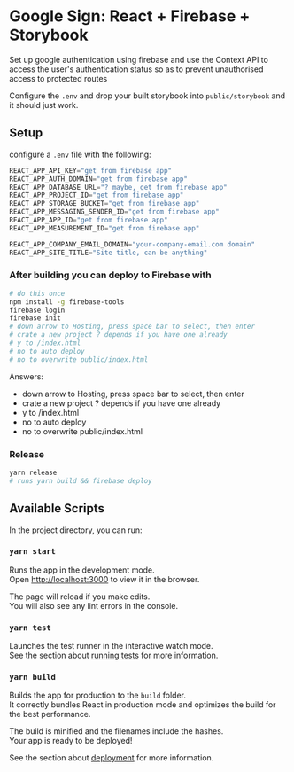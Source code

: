 # Google Sign: React + Firebase + Storybook
Set up google authentication using firebase and use the Context API to access the user's authentication status so as to prevent unauthorised access to protected routes

Configure the `.env` and drop your built storybook into `public/storybook` and it should just work.

## Setup

configure a `.env` file with the following:

```js
REACT_APP_API_KEY="get from firebase app"
REACT_APP_AUTH_DOMAIN="get from firebase app"
REACT_APP_DATABASE_URL="? maybe, get from firebase app"
REACT_APP_PROJECT_ID="get from firebase app"
REACT_APP_STORAGE_BUCKET="get from firebase app"
REACT_APP_MESSAGING_SENDER_ID="get from firebase app"
REACT_APP_APP_ID="get from firebase app"
REACT_APP_MEASUREMENT_ID="get from firebase app"

REACT_APP_COMPANY_EMAIL_DOMAIN="your-company-email.com domain"
REACT_APP_SITE_TITLE="Site title, can be anything"
```

### After building you can deploy to Firebase with

```bash
# do this once
npm install -g firebase-tools
firebase login
firebase init
# down arrow to Hosting, press space bar to select, then enter
# crate a new project ? depends if you have one already
# y to /index.html
# no to auto deploy
# no to overwrite public/index.html
```

Answers:

- down arrow to Hosting, press space bar to select, then enter
- crate a new project ? depends if you have one already
- y to /index.html
- no to auto deploy
- no to overwrite public/index.html

### Release

```bash
yarn release
# runs yarn build && firebase deploy
```

## Available Scripts

In the project directory, you can run:

### `yarn start`

Runs the app in the development mode.<br />
Open [http://localhost:3000](http://localhost:3000) to view it in the browser.

The page will reload if you make edits.<br />
You will also see any lint errors in the console.

### `yarn test`

Launches the test runner in the interactive watch mode.<br />
See the section about [running tests](https://facebook.github.io/create-react-app/docs/running-tests) for more information.

### `yarn build`

Builds the app for production to the `build` folder.<br />
It correctly bundles React in production mode and optimizes the build for the best performance.

The build is minified and the filenames include the hashes.<br />
Your app is ready to be deployed!

See the section about [deployment](https://facebook.github.io/create-react-app/docs/deployment) for more information.
